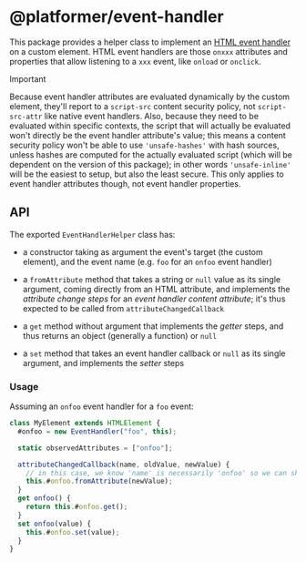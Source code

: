 # @platformer/event-handler

This package provides a helper class to implement an [HTML event handler](https://html.spec.whatwg.org/multipage/webappapis.html#event-handler-attributes) on a custom element.
HTML event handlers are those `onxxx` attributes and properties that allow listening to a `xxx` event, like `onload` or `onclick`.

> [!IMPORTANT]
> Because event handler attributes are evaluated dynamically by the custom element, they'll report to a `script-src` content security policy, not `script-src-attr` like native event handlers.
> Also, because they need to be evaluated within specific contexts, the script that will actually be evaluated won't directly be the event handler attribute's value;
> this means a content security policy won't be able to use `'unsafe-hashes'` with hash sources, unless hashes are computed for the actually evaluated script (which will be dependent on the version of this package);
> in other words `'unsafe-inline'` will be the easiest to setup, but also the least secure.
> This only applies to event handler attributes though, not event handler properties.

## API

The exported `EventHandlerHelper` class has:

- a constructor taking as argument the event's target (the custom element), and the event name (e.g. `foo` for an `onfoo` event handler)

- a `fromAttribute` method that takes a string or `null` value as its single argument, coming directly from an HTML attribute, and implements the _attribute change steps_ for an _event handler content attribute_; it's thus expected to be called from `attributeChangedCallback`

- a `get` method without argument that implements the _getter_ steps, and thus returns an object (generally a function) or `null`

- a `set` method that takes an event handler callback or `null` as its single argument, and implements the _setter_ steps

### Usage

Assuming an `onfoo` event handler for a `foo` event:

```js
class MyElement extends HTMLElement {
  #onfoo = new EventHandler("foo", this);

  static observedAttributes = ["onfoo"];

  attributeChangedCallback(name, oldValue, newValue) {
    // in this case, we know 'name' is necessarily 'onfoo' so we can skip any check
    this.#onfoo.fromAttribute(newValue);
  }
  get onfoo() {
    return this.#onfoo.get();
  }
  set onfoo(value) {
    this.#onfoo.set(value);
  }
}
```
